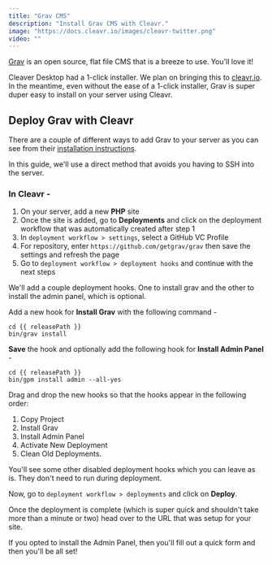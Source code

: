 ```yaml
---
title: "Grav CMS"
description: "Install Grav CMS with Cleavr."
image: "https://docs.cleavr.io/images/cleavr-twitter.png"
video: ""
---
```


[Grav](https://getgrav.org/) is an open source, flat file CMS that is a breeze to use. You'll love it!

Cleaver Desktop had a 1-click installer. We plan on bringing this to [cleavr.io](https://cleavr.io). In the meantime, even without
the ease of a 1-click installer, Grav is super duper easy to install on your server using Cleavr.

## Deploy Grav with Cleavr

There are a couple of different ways to add Grav to your server as you can see from their [installation instructions](https://learn.getgrav.org/16/basics/installation).

In this guide, we'll use a direct method that avoids you having to SSH into the server.

### In Cleavr -

1. On your server, add a new **PHP** site
2. Once the site is added, go to **Deployments** and click on the deployment workflow that was automatically created after step 1
3. In `deployment workflow > settings`, select a GitHub VC Profile
4. For repository, enter `https://github.com/getgrav/grav` then save the settings and refresh the page
5. Go to `deployment workflow > deployment hooks` and continue with the next steps

We'll add a couple deployment hooks. One to install grav and the other to install the admin panel, which is optional.

Add a new hook for **Install Grav** with the following command -

```
cd {{ releasePath }}
bin/grav install
```

**Save** the hook and optionally add the following hook for **Install Admin Panel** -

```
cd {{ releasePath }}
bin/gpm install admin --all-yes
```

Drag and drop the new hooks so that the hooks appear in the following order:

1. Copy Project
2. Install Grav
3. Install Admin Panel
4. Activate New Deployment
5. Clean Old Deployments.

<base-info>
You'll see some other disabled deployment hooks which you can leave as is. They don't need to run during deployment. 
</base-info>

Now, go to `deployment workflow > deployments` and click on **Deploy**.

Once the deployment is complete (which is super quick and shouldn't take more than a minute or two) head over to the URL that
was setup for your site.

If you opted to install the Admin Panel, then you'll fill out a quick form and then you'll be all set!
